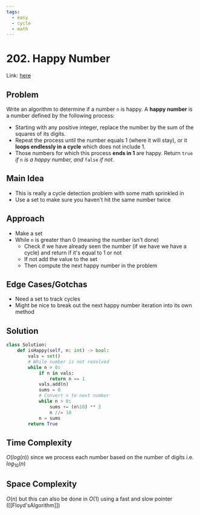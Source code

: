 ```yaml
---
tags:
  - easy
  - cycle
  - math
---
```

# 202. Happy Number
Link: [here](https://leetcode.com/problems/happy-number/)
## Problem
Write an algorithm to determine if a number `n` is happy.
A **happy number** is a number defined by the following process:
- Starting with any positive integer, replace the number by the sum of the squares of its digits.
- Repeat the process until the number equals 1 (where it will stay), or it **loops endlessly in a cycle** which does not include 1.
- Those numbers for which this process **ends in 1** are happy.
Return `true` _if_ `n` _is a happy number, and_ `false` _if not_.
## Main Idea
- This is really a cycle detection problem with some math sprinkled in
- Use a set to make sure you haven't hit the same number twice
## Approach
- Make a set
- While `n` is greater than 0 (meaning the number isn't done)
	- Check if we have already seen the number (if we have we have a cycle) and return if it's equal to 1 or not 
	- If not add the value to the set 
	- Then compute the next happy number in the problem
## Edge Cases/Gotchas 
- Need a set to track cycles
- Might be nice to break out the next happy number iteration into its own method 
## Solution
```python 
class Solution:
    def isHappy(self, n: int) -> bool:
        vals = set()
        # While number is not resolved
        while n > 0:
            if n in vals:
                return n == 1
            vals.add(n)
            sums = 0
            # Convert n to next number
            while n > 0:
                sums += (n%10) ** 2
                n //= 10
            n = sums
        return True
```
## Time Complexity
$O(log(n))$ since we process each number based on the number of digits i.e. $log_{10}{(n)}$
## Space Complexity
$O(n)$ but this can also be done in $O(1)$ using a fast and slow pointer ([[Floyd'sAlgorithm]])
